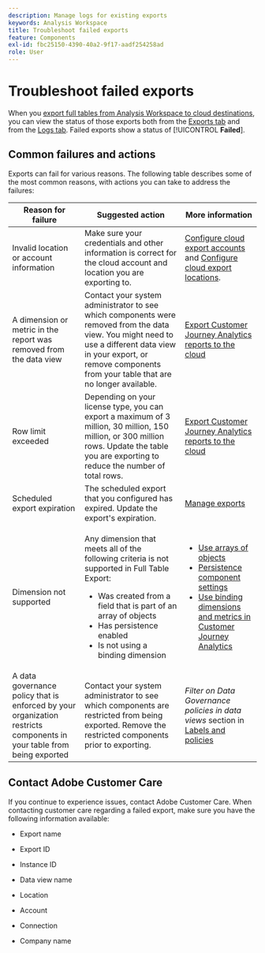 ```yaml
---
description: Manage logs for existing exports
keywords: Analysis Workspace
title: Troubleshoot failed exports
feature: Components
exl-id: fbc25150-4390-40a2-9f17-aadf254258ad
role: User
---
```

# Troubleshoot failed exports

When you [export full tables from Analysis Workspace to cloud destinations](/help/analysis-workspace/export/export-cloud.md), you can view the status of those exports both from the [Exports tab](/help/components/exports/manage-exports.md) and from the [Logs tab](/help/components/exports/manage-export-logs.md). Failed exports show a status of [!UICONTROL **Failed**].

## Common failures and actions

Exports can fail for various reasons. The following table describes some of the most common reasons, with actions you can take to address the failures:

|Reason for failure | Suggested action | More information |
|---------|----------|---------|
| Invalid location or account information | Make sure your credentials and other information is correct for the cloud account and location you are exporting to. | [Configure cloud export accounts](/help/components/exports/cloud-export-accounts.md) and [Configure cloud export locations](/help/components/exports/cloud-export-locations.md). |
| A dimension or metric in the report was removed from the data view | Contact your system administrator to see which components were removed from the data view. You might need to use a different data view in your export, or remove components from your table that are no longer available.  | [Export Customer Journey Analytics reports to the cloud](/help/analysis-workspace/export/export-cloud.md) |
| Row limit exceeded | Depending on your license type, you can export a maximum of 3 million, 30 million, 150 million, or 300 million rows. Update the table you are exporting to reduce the number of total rows. | [Export Customer Journey Analytics reports to the cloud](/help/analysis-workspace/export/export-cloud.md) |
| Scheduled export expiration | The scheduled export that you configured has expired. Update the export's expiration. | [Manage exports](/help/components/exports/manage-exports.md) |
| Dimension not supported | <p>Any dimension that meets all of the following criteria is not supported in Full Table Export:</p> <ul><li>Was created from a field that is part of an array of objects</li><li>Has persistence enabled<li>Is not using a binding dimension</li> | <ul><li>[Use arrays of objects](/help/use-cases/object-arrays.md)</li><li>[Persistence component settings](/help/data-views/component-settings/persistence.md)<li>[Use binding dimensions and metrics in Customer Journey Analytics](/help/use-cases/data-views/binding-dimensions-metrics.md)</li> |
| A data governance policy that is enforced by your organization restricts components in your table from being exported | Contact your system administrator to see which components are restricted from being exported. Remove the restricted components prior to exporting. | *Filter on Data Governance policies in data views* section in [Labels and policies](/help/data-views/data-governance.md) | 

## Contact Adobe Customer Care

If you continue to experience issues, contact Adobe Customer Care. When contacting customer care regarding a failed export, make sure you have the following information available:

* Export name

* Export ID

* Instance ID

* Data view name

* Location

* Account

* Connection

* Company name
